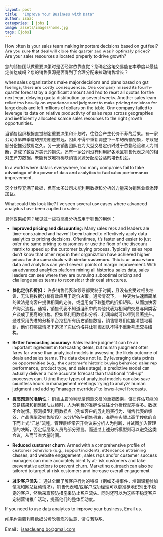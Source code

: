 ```yaml
---
layout: post
title:  "Improve Your Business with Data"
author: isaac
categories: [ jobs ]
image: assets/images/home.jpg
tags: [jobs]
---
```


How often is your sales team making important decisions based on gut feel? Are you sure that deal will close this quarter and was it optimally priced? Are your sales resources allocated properly to drive growth?

您的销售团队做重要决策时是否经常依靠直觉？您确定这笔交易能在本季度以最佳定价达成吗？您的销售资源是否得到了合理分配来拉动销售增长？

when sales organizations make major decisions and plans based on gut feelings, there are costly consequences. One company missed its fourth-quarter forecast by a significant amount and had to reset all quotas for the next year, delaying quota distribution by several weeks. Another sales team relied too heavily on experience and judgment to make pricing decisions for large deals and left millions of dollars on the table. One company failed to leverage its data on relative productivity of sales reps across geographies and inefficiently allocated scarce sales resources to the right growth opportunities.

当销售组织根据直觉制定重要决策和计划时，往往会产生代价不菲的后果。有一家公司与第四季度的预期相差甚远，因此不得不重新调整下一年的所有配额，导致配额分配推迟数周之久。另一支销售团队在为大型交易定价时过于依赖经验和人为判断，造成了数百万美元的损失。还有一家公司没有利用好各地区销售代表之间的相对生产力数据，未能有效地将稀缺销售资源分配给合适的增长机会。

In a world where data is everywhere, too many companies fail to take advantage of the power of data and analytics to fuel sales performance improvement.

这个世界充满了数据，但有太多公司未能利用数据和分析的力量来为销售业绩添砖加瓦。

What could this look like? I’ve seen several use cases where advanced analytics have been applied to sales:

具体效果如何？我见过一些将高级分析应用于销售的用例：

- __Improved pricing and discounting:__ Many sales reps and leaders are time-constrained and haven’t been trained to effectively apply data analytics to pricing decisions. Oftentimes, it’s faster and easier to just offer the same pricing to customers or use the floor of the discount matrix to speed up the customer buying process. Typically, sales reps don’t know that other reps in their organization have achieved higher prices for the same deals with similar customers. This is an area where data and analytics can yield several points of margin improvement. With an advanced analytics platform mining all historical sales data, sales leaders can see where they are pursuing suboptimal pricing and challenge sales teams to reconsider their deal structures.

- __优化定价和折扣：__ 许多销售代表和领导都受制于时间，且没有接受过相关培训，无法将数据分析有效应用于定价决策。通常情况下，一种更为快速而简单的做法是向客户提供相同的定价，或运用向下取整后的折扣矩阵，从而加快客户购买流程。通常，销售代表不知道组织中的其他代表为相同的交易与同类客户谈成了更高的价格。但如果利用数据和分析，利润率就可以得到显著提升。通过采用先进的分析平台挖掘所有历史销售数据，销售领导们就能清楚地看到，他们在哪些情况下追求了次优价格并让销售团队不得不重新考虑交易结构。
  
- __Better forecasting accuracy:__ Sales leader judgment can be an important ingredient in forecasting deals, but human judgment often fares far worse than analytical models in assessing the likely outcome of deals and sales teams. The data does not lie. By leveraging data points on opportunities (e.g., the customer’s historic buying behavior, sales rep performance, product type, and sales stage), a predictive model can actually deliver a more accurate forecast than traditional “roll-up” processes can. Using these types of analytical models can also save countless hours in management meetings trying to analyze human judgment and adding “manager overrides” to lower-level forecasts.

- __提高预测的准确性：__ 销售主管的判断是预测交易的重要因素，但在评估可能的交易结果和销售团队业绩时，人为判断的准确性往往比分析模型差得多。数据不会说慌。预测模型利用数据点（例如客户的历史购买行为、销售代表的绩效、产品类型及销售阶段）来分析各种销售机会，准确率实际上高于传统的自下而上式“汇总”流程。管理层经常召开会议来分析人为判断，并试图加入管理层的决断，否定低层级人员的部分预测。而通过上述分析模型则可以避免这类会议，从而节省大量时间。
  
- __Reduced customer churn:__ Armed with a comprehensive profile of customer behaviors (e.g., support incidents, attendance at training classes, and website engagement), sales reps and/or customer success managers can more accurately identify at-risk customers and take preventative actions to prevent churn. Marketing outreach can also be tailored to target at-risk customers and increase overall engagement.

- __减少客户流失：__ 通过全面了解客户行为的特征（例如支持事件、培训课程参加情况和网站互动情况），销售代表和/或客户成功经理可以更准确地识别出不稳定的客户，然后采取预防措施来防止客户流失。同时还可以为这些不稳定客户定制营销推广活动，提高他们的整体互动度。

If you need to use data analytics to improve your business, Email us.

如果你需要利用数据分析改善您的生意，请与我联系。

Email： <a href="mailto:isaachuang.bc@gmail.com">isaachuang.bc@gmail.com</a>